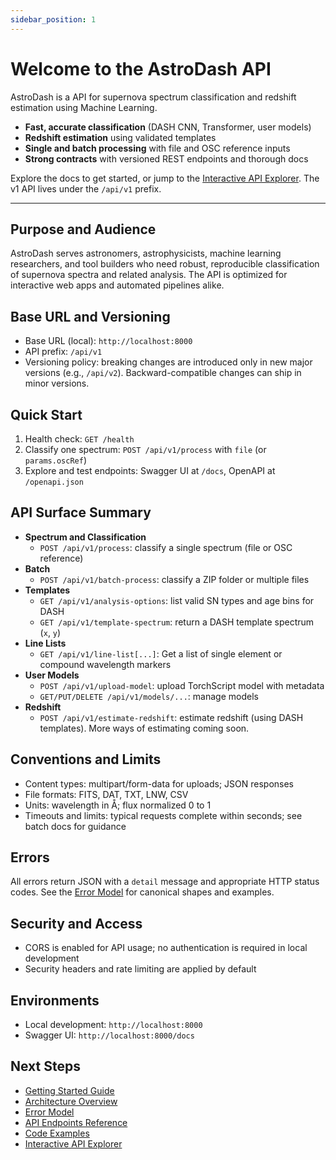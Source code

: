 ```yaml
---
sidebar_position: 1
---
```


# Welcome to the AstroDash API


AstroDash is a API for supernova spectrum classification and redshift estimation using Machine Learning.

- **Fast, accurate classification** (DASH CNN, Transformer, user models)
- **Redshift estimation** using validated templates
- **Single and batch processing** with file and OSC reference inputs
- **Strong contracts** with versioned REST endpoints and thorough docs

Explore the docs to get started, or jump to the [Interactive API Explorer](swagger). The v1 API lives under the `/api/v1` prefix.

---

## Purpose and Audience

AstroDash serves astronomers, astrophysicists, machine learning researchers, and tool builders who need robust, reproducible classification of supernova spectra and related analysis. The API is optimized for interactive web apps and automated pipelines alike.

## Base URL and Versioning

- Base URL (local): `http://localhost:8000`
- API prefix: `/api/v1`
- Versioning policy: breaking changes are introduced only in new major versions (e.g., `/api/v2`). Backward-compatible changes can ship in minor versions.

## Quick Start

1) Health check: `GET /health`
2) Classify one spectrum: `POST /api/v1/process` with `file` (or `params.oscRef`)
3) Explore and test endpoints: Swagger UI at `/docs`, OpenAPI at `/openapi.json`

## API Surface Summary

- **Spectrum and Classification**
  - `POST /api/v1/process`: classify a single spectrum (file or OSC reference)
- **Batch**
  - `POST /api/v1/batch-process`: classify a ZIP folder or multiple files
- **Templates**
  - `GET /api/v1/analysis-options`: list valid SN types and age bins for DASH
  - `GET /api/v1/template-spectrum`: return a DASH template spectrum (`x`, `y`)
- **Line Lists**
  - `GET /api/v1/line-list[...]`: Get a list of single element or compound wavelength markers
- **User Models**
  - `POST /api/v1/upload-model`: upload TorchScript model with metadata
  - `GET/PUT/DELETE /api/v1/models/...`: manage models
- **Redshift**
  - `POST /api/v1/estimate-redshift`: estimate redshift (using DASH templates). More ways of estimating coming soon.

## Conventions and Limits

- Content types: multipart/form-data for uploads; JSON responses
- File formats: FITS, DAT, TXT, LNW, CSV
- Units: wavelength in Å; flux normalized 0 to 1
- Timeouts and limits: typical requests complete within seconds; see batch docs for guidance

## Errors

All errors return JSON with a `detail` message and appropriate HTTP status codes. See the [Error Model](/docs/api/errors) for canonical shapes and examples.

## Security and Access

- CORS is enabled for API usage; no authentication is required in local development
- Security headers and rate limiting are applied by default

## Environments

- Local development: `http://localhost:8000`
- Swagger UI: `http://localhost:8000/docs`

## Next Steps

- [Getting Started Guide](/docs/guides/getting-started)
- [Architecture Overview](/docs/api/architecture-overview)
- [Error Model](/docs/api/errors)
- [API Endpoints Reference](/docs/api/endpoints/health)
- [Code Examples](/docs/guides/code-examples/python)
- [Interactive API Explorer](swagger)
